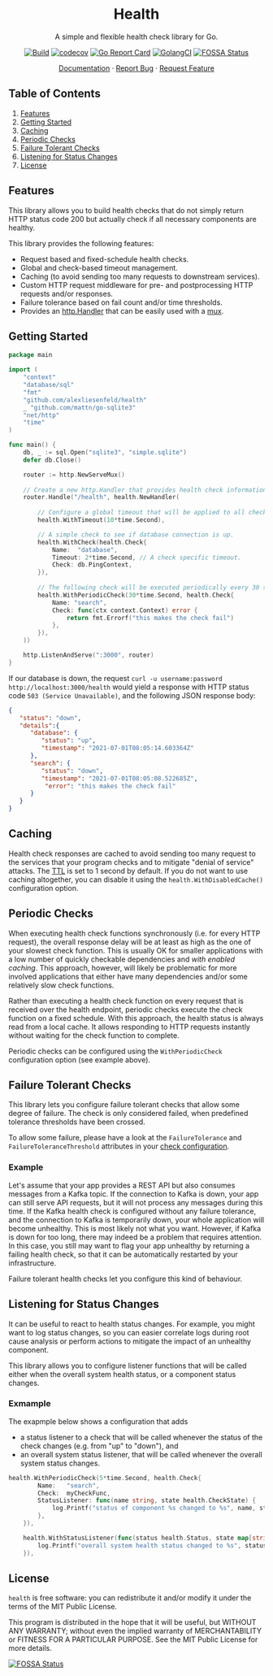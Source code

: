 <div align="center">
<h1>Health</h1>
</div>

<p align="center">A simple and flexible health check library for Go.</p>
<div align="center">
	
[![Build](https://github.com/alexliesenfeld/health/actions/workflows/build.yml/badge.svg)](https://github.com/alexliesenfeld/health/actions/workflows/build.yml)
[![codecov](https://codecov.io/gh/alexliesenfeld/health/branch/main/graph/badge.svg?token=V2mVh8RvYE)](https://codecov.io/gh/alexliesenfeld/health)
[![Go Report Card](https://goreportcard.com/badge/github.com/alexliesenfeld/health)](https://goreportcard.com/report/github.com/alexliesenfeld/health)
[![GolangCI](https://golangci.com/badges/github.com/alexliesenfeld/health.svg)](https://golangci.com/r/github.com/alexliesenfeld/health)
[![FOSSA Status](https://app.fossa.com/api/projects/custom%2B26405%2Fgithub.com%2Falexliesenfeld%2Fhealth.svg?type=shield)](https://app.fossa.com/projects/custom%2B26405%2Fgithub.com%2Falexliesenfeld%2Fhealth?ref=badge_shield)
	
</div>

<p align="center">
    <a href="https://pkg.go.dev/github.com/alexliesenfeld/health">Documentation</a>
    ·
    <a href="https://github.com/alexliesenfeld/health/issues">Report Bug</a>
    ·
    <a href="https://github.com/alexliesenfeld/health/issues">Request Feature</a>
</p>

## Table of Contents
1. [Features](#features)
1. [Getting Started](#getting-started)
1. [Caching](#caching)
1. [Periodic Checks](#periodic-checks)
1. [Failure Tolerant Checks](#failure-tolerant-checks)
1. [Listening for Status Changes](#listening-for-status-changes)
1. [License](#license)

## Features
This library allows you to build health checks that do not simply return HTTP status code 200 but actually 
check if all necessary components are healthy.

This library provides the following features:

- Request based and fixed-schedule health checks.
- Global and check-based timeout management.
- Caching (to avoid sending too many requests to downstream services).
- Custom HTTP request middleware for pre- and postprocessing HTTP requests and/or responses.
- Failure tolerance based on fail count and/or time thresholds.
- Provides an [http.Handler](https://golang.org/pkg/net/http/#Handler) that can be easily used with a [mux](https://golang.org/pkg/net/http/#ServeMux).

## Getting Started
```go
package main

import (
	"context"
	"database/sql"
	"fmt"
	"github.com/alexliesenfeld/health"
	_ "github.com/mattn/go-sqlite3"
	"net/http"
	"time"
)

func main() {
	db, _ := sql.Open("sqlite3", "simple.sqlite")
	defer db.Close()

	router := http.NewServeMux()
	
	// Create a new http.Handler that provides health check information.
	router.Handle("/health", health.NewHandler(
		
		// Configure a global timeout that will be applied to all checks.
		health.WithTimeout(10*time.Second),

		// A simple check to see if database connection is up.
		health.WithCheck(health.Check{                          
			Name:  "database",
			Timeout: 2*time.Second, // A check specific timeout.
			Check: db.PingContext,
		}),
		
		// The following check will be executed periodically every 30 seconds.
		health.WithPeriodicCheck(30*time.Second, health.Check{  
			Name: "search",
			Check: func(ctx context.Context) error {
				return fmt.Errorf("this makes the check fail")
			},
		}),
	))

	http.ListenAndServe(":3000", router)
}
```

If our database is down, the request `curl -u username:password http://localhost:3000/health` would 
yield a response with HTTP status code `503 (Service Unavailable)`, and the following JSON response body:

```json
{
   "status": "down",
   "details":{
      "database": {
         "status": "up",
         "timestamp": "2021-07-01T08:05:14.603364Z"
      },
      "search": {
         "status": "down",
         "timestamp": "2021-07-01T08:05:08.522685Z",
          "error": "this makes the check fail"
      }
   }
}
```

## Caching
Health check responses are cached to avoid sending too many request to the services that your program checks
and to mitigate "denial of service" attacks. The [TTL](https://en.wikipedia.org/wiki/Time_to_live) is set
to 1 second by default. If you do not want to use caching altogether, you can disable it using the
`health.WithDisabledCache()` configuration option.

## Periodic Checks
When executing health check functions synchronously (i.e. for every HTTP request), the overall response delay will
be at least as high as the one of your slowest check function. This is usually OK for smaller applications 
with a low number of quickly checkable dependencies and *with enabled caching*. This approach, however, will likely 
be problematic for more involved applications that either have many dependencies and/or some 
relatively slow check functions. 

Rather than executing a health check function on every request that is received over the health endpoint,
periodic checks execute the check function on a fixed schedule. With this approach, the health status is always 
read from a local cache. It allows responding to HTTP requests instantly without waiting for the check function to 
complete.

Periodic checks can be configured using the `WithPeriodicCheck` configuration option (see example above).

## Failure Tolerant Checks
This library lets you configure failure tolerant checks that allow some degree of failure. The check is only
considered failed, when predefined tolerance thresholds have been crossed.

To allow some failure, please have a look at the `FailureTolerance` and `FailureToleranceThreshold`
attributes in your [check configuration](https://pkg.go.dev/github.com/alexliesenfeld/health#Check).

### Example
Let's assume that your app provides a REST API but also consumes messages from a Kafka topic. If the connection to Kafka
is down, your app can still serve API requests, but it will not process any messages during this time.
If the Kafka health check is configured without any failure tolerance, and the connection to Kafka is temporarily down,
your whole application will become unhealthy. This is most likely not what you want. However, if Kafka is down for
too long, there may indeed be a problem that requires attention. In this case, you still may want to flag your
app unhealthy by returning a failing health check, so that it can be automatically restarted by your infrastructure.

Failure tolerant health checks let you configure this kind of behaviour.

## Listening for Status Changes
It can be useful to react to health status changes. For example, you might want to log status changes, 
so you can easier correlate logs during root cause analysis or perform actions to mitigate the impact 
of an unhealthy component. 

This library allows you to configure listener functions that will be called either when the overall system health 
status, or a component status changes.

### Exmample
The exapmple below shows a configuration that adds 
- a status listener to a check that will be called whenever the status of the check 
  changes (e.g. from "up" to "down"), and
- an overall system status listener, that will be called whenever the overall system status changes. 

```go
health.WithPeriodicCheck(5*time.Second, health.Check{
        Name:   "search",
        Check:  myCheckFunc,
        StatusListener: func(name string, state health.CheckState) {
            log.Printf("status of component %s changed to %s", name, state.Status)
        },
    }),

    health.WithStatusListener(func(status health.Status, state map[string]health.CheckState) {
        log.Printf("overall system health status changed to %s", status)
    }),
```
## License
`health` is free software: you can redistribute it and/or modify it under the terms of the MIT Public License.

This program is distributed in the hope that it will be useful, but WITHOUT ANY WARRANTY; without even the implied 
warranty of MERCHANTABILITY or FITNESS FOR A PARTICULAR PURPOSE. See the MIT Public License for more details.

[![FOSSA Status](https://app.fossa.com/api/projects/custom%2B26405%2Fgithub.com%2Falexliesenfeld%2Fhealth.svg?type=large)](https://app.fossa.com/projects/custom%2B26405%2Fgithub.com%2Falexliesenfeld%2Fhealth?ref=badge_large)
